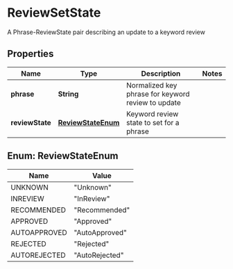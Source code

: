 

# ReviewSetState

A Phrase-ReviewState pair describing an update to a keyword review

## Properties

| Name | Type | Description | Notes |
|------------ | ------------- | ------------- | -------------|
|**phrase** | **String** | Normalized key phrase for keyword review to update |  |
|**reviewState** | [**ReviewStateEnum**](#ReviewStateEnum) | Keyword review state to set for a phrase |  |



## Enum: ReviewStateEnum

| Name | Value |
|---- | -----|
| UNKNOWN | &quot;Unknown&quot; |
| INREVIEW | &quot;InReview&quot; |
| RECOMMENDED | &quot;Recommended&quot; |
| APPROVED | &quot;Approved&quot; |
| AUTOAPPROVED | &quot;AutoApproved&quot; |
| REJECTED | &quot;Rejected&quot; |
| AUTOREJECTED | &quot;AutoRejected&quot; |



